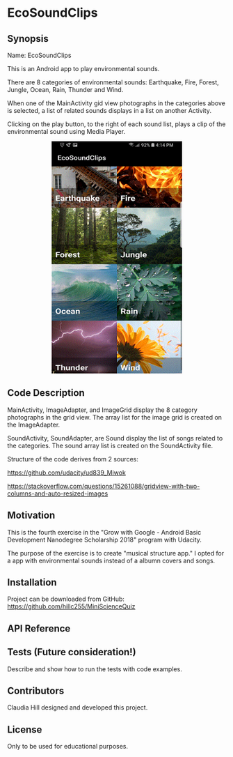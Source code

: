 # EcoSoundClips

## Synopsis

Name: EcoSoundClips

This is an Android app to play environmental sounds.

There are 8 categories of environmental sounds: Earthquake, Fire, Forest, Jungle, Ocean, Rain, Thunder and Wind.  

When one of the MainActivity gid view photographs in the categories above is selected, a list of related sounds displays in a list on another Activity.

Clicking on the play button, to the right of each sound list, plays a clip of the environmental sound using Media Player.

<p align="center">
 <kbd><img width="300" height="533" src="readme_assets/EcoSoundClips.gif"></kbd>
</p>

## Code Description

MainActivity, ImageAdapter, and ImageGrid display the 8 category photographs in the grid view.  The array list for the image grid is created on the ImageAdapter.

SoundActivity, SoundAdapter, are Sound display the list of songs related to the categories.  The sound array list is created on the SoundActivity file.

Structure of the code derives from 2 sources:

https://github.com/udacity/ud839_Miwok

https://stackoverflow.com/questions/15261088/gridview-with-two-columns-and-auto-resized-images

## Motivation

This is the fourth exercise in the "Grow with Google - Android Basic Development Nanodegree Scholarship 2018" program with Udacity.

The purpose of the exercise is to create "musical structure app." I opted for a app with environmental sounds instead of a albumn covers and songs.

## Installation

Project can be downloaded from GitHub:  https://github.com/hillc255/MiniScienceQuiz

## API Reference

## Tests (Future consideration!)

Describe and show how to run the tests with code examples.

## Contributors

Claudia Hill designed and developed this project.

## License

Only to be used for educational purposes.
